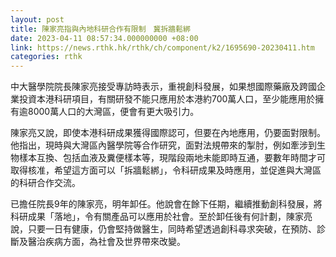 ```yaml
---
layout: post
title: 陳家亮指與內地科研合作有限制　冀拆牆鬆綁
date: 2023-04-11 08:57:34.000000000 +08:00
link: https://news.rthk.hk/rthk/ch/component/k2/1695690-20230411.htm
categories: rthk
---
```


中大醫學院院長陳家亮接受專訪時表示，重視創科發展，如果想國際藥廠及跨國企業投資本港科研項目，有關研發不能只應用於本港約700萬人口，至少能應用於擁有逾8000萬人口的大灣區，便會有更大吸引力。

陳家亮又說，即使本港科研成果獲得國際認可，但要在內地應用，仍要面對限制。他指出，現時與大灣區內醫學院等合作研究，面對法規帶來的掣肘，例如牽涉到生物樣本互換、包括血液及糞便樣本等，現階段兩地未能即時互通，要數年時間才可取得核准，希望這方面可以「拆牆鬆綁」，令科研成果及時應用，並促進與大灣區的科研合作交流。

已擔任院長9年的陳家亮，明年卸任。他說會在餘下任期，繼續推動創科發展，將科研成果「落地」，令有關產品可以應用於社會。至於卸任後有何計劃，陳家亮說，只要一日有健康，仍會堅持做醫生，同時希望透過創科尋求突破，在預防、診斷及醫治疾病方面，為社會及世界帶來改變。
